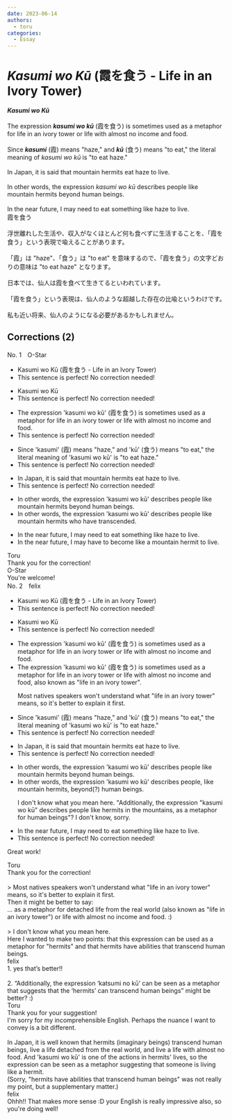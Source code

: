 ```yaml
---
date: 2023-06-14
authors:
  - toru
categories:
  - Essay
---
```


<h1 id="subject_show"><strong><em>Kasumi wo Kū</strong></em> (霞を食う - Life in an Ivory Tower)</h1>
<div class="date" hidden>Jun 14, 2023 20:28</div>
<div id="post"><div id="body_show_ori">
<strong><em>Kasumi wo Kū</strong></em><br/><br/>The expression <strong><em>kasumi wo kū</em></strong> (霞を食う) is sometimes used as a metaphor for life in an ivory tower or life with almost no income and food.<br/><br/>Since <strong><em>kasumi</em></strong> (霞) means "haze," and <strong><em>kū</em></strong> (食う) means "to eat," the literal meaning of <em>kasumi wo kū</em> is "to eat haze."<br/><br/>In Japan, it is said that mountain hermits eat haze to live.<br/><br/>In other words, the expression <em>kasumi wo kū</em> describes people like mountain hermits beyond human beings.<br/><br/>In the near future, I may need to eat something like haze to live.
</div></div>

<!-- more -->

<div id="post_ja"><div id="body_show_mo">
霞を食う<br/><br/>浮世離れした生活や、収入がなくほとんど何も食べずに生活することを、「霞を食う」という表現で喩えることがあります。<br/><br/>「霞」は "haze"、「食う」は "to eat" を意味するので、「霞を食う」の文字どおりの意味は "to eat haze" となります。<br/><br/>日本では、仙人は霞を食べて生きてるといわれています。<br/><br/>「霞を食う」という表現は、仙人のような超越した存在の比喩というわけです。<br/><br/>私も近い将来、仙人のようになる必要があるかもしれません。
</div></div>

## Corrections (2)
<div id="block"><div class="first_name"> No. 1　<span class="just_name">O-Star</span></div><div id="block2">
<ul class="correction_field">
<li class="incorrect">Kasumi wo Kū (霞を食う - Life in an Ivory Tower)</li>
<li class="corrected perfect">This sentence is perfect! No correction needed!</li>
</ul>
<ul class="correction_field">
<li class="incorrect">Kasumi wo Kū</li>
<li class="corrected perfect">This sentence is perfect! No correction needed!</li>
</ul>
<ul class="correction_field">
<li class="incorrect">The expression 'kasumi wo kū' (霞を食う) is sometimes used as a metaphor for life in an ivory tower or life with almost no income and food.</li>
<li class="corrected perfect">This sentence is perfect! No correction needed!</li>
</ul>
<ul class="correction_field">
<li class="incorrect">Since 'kasumi' (霞) means "haze," and 'kū' (食う) means "to eat," the literal meaning of 'kasumi wo kū' is "to eat haze."</li>
<li class="corrected perfect">This sentence is perfect! No correction needed!</li>
</ul>
<ul class="correction_field">
<li class="incorrect">In Japan, it is said that mountain hermits eat haze to live.</li>
<li class="corrected perfect">This sentence is perfect! No correction needed!</li>
</ul>
<ul class="correction_field">
<li class="incorrect">In other words, the expression 'kasumi wo kū' describes people like mountain hermits beyond human beings.</li>
<li class="corrected correct">
In other words, the expression 'kasumi wo kū' describes people like mountain hermits <span class="f_bold">who have transcended.</span>
</li>
</ul>
<ul class="correction_field">
<li class="incorrect">In the near future, I may need to eat something like haze to live.</li>
<li class="corrected correct">
In the near future, I may <span class="f_bold">have to become like a mountain hermit to live.</span>
</li>
</ul>
</div><div class="name"><span class="just_name">Toru</span><br>
Thank you for the correction!
</div>
<div class="name"><span class="just_name">O-Star</span><br>
You're welcome!
</div>
</div>
<div id="block"><div class="first_name"> No. 2　<span class="just_name">felix</span></div><div id="block2">
<ul class="correction_field">
<li class="incorrect">Kasumi wo Kū (霞を食う - Life in an Ivory Tower)</li>
<li class="corrected perfect">This sentence is perfect! No correction needed!</li>
</ul>
<ul class="correction_field">
<li class="incorrect">Kasumi wo Kū</li>
<li class="corrected perfect">This sentence is perfect! No correction needed!</li>
</ul>
<ul class="correction_field">
<li class="incorrect">The expression 'kasumi wo kū' (霞を食う) is sometimes used as a metaphor for life in an ivory tower or life with almost no income and food.</li>
<li class="corrected correct">
The expression 'kasumi wo kū' (霞を食う) is sometimes used as a metaphor for life <span class="sline"><span class="f_red">in an ivory tower or life</span></span> with almost no income and food, <span class="f_blue">also known as "life in an ivory tower"</span>.
<p class="correction_comment">Most natives speakers won't understand what "life in an ivory tower" means, so it's better to explain it first.</p>
</li>
</ul>
<ul class="correction_field">
<li class="incorrect">Since 'kasumi' (霞) means "haze," and 'kū' (食う) means "to eat," the literal meaning of 'kasumi wo kū' is "to eat haze."</li>
<li class="corrected perfect">This sentence is perfect! No correction needed!</li>
</ul>
<ul class="correction_field">
<li class="incorrect">In Japan, it is said that mountain hermits eat haze to live.</li>
<li class="corrected perfect">This sentence is perfect! No correction needed!</li>
</ul>
<ul class="correction_field">
<li class="incorrect">In other words, the expression 'kasumi wo kū' describes people like mountain hermits beyond human beings.</li>
<li class="corrected correct">
In other words, the expression 'kasumi wo kū' describes people<span class="f_blue">,</span> like mountain hermits<span class="f_blue">,</span> <span class="f_red">beyond(?)</span> human beings.
<p class="correction_comment">I don't know what you mean here. "Additionally, the expression "kasumi wo kū" describes people like hermits in the mountains, as a metaphor for human beings"? I don't know, sorry.</p>
</li>
</ul>
<ul class="correction_field">
<li class="incorrect">In the near future, I may need to eat something like haze to live.</li>
<li class="corrected perfect">This sentence is perfect! No correction needed!</li>
</ul>
<p class="comment_small">
 Great work!
</p>

</div><div class="name"><span class="just_name">Toru</span><br>
Thank you for the correction!<br/><br/>&gt; Most natives speakers won't understand what "life in an ivory tower" means, so it's better to explain it first.<br/>Then it might be better to say:<br/>... as a metaphor for detached life from the real world (also known as "life in an ivory tower") or life with almost no income and food. :)<br/><br/>&gt; I don't know what you mean here. <br/>Here I wanted to make two points: that this expression can be used as a metaphor for "hermits" and that hermits have abilities that transcend human beings.
</div>
<div class="name"><span class="just_name">felix</span><br>
1. yes that’s better!!<br/><br/>2. “Additionally, the expression ‘katsumi no kū’ can be seen as a metaphor that suggests that the ‘hermits’ can transcend human beings” might be better? :) 
</div>
<div class="name"><span class="just_name">Toru</span><br>
Thank you for your suggestion!<br/>I'm sorry for my incomprehensible English. Perhaps the nuance I want to convey is a bit different.<br/><br/>In Japan, it is well known that hermits (imaginary beings) transcend human beings, live a life detached from the real world, and live a life with almost no food. And 'kasumi wo kū' is one of the actions in hermits' lives, so the expression can be seen as a metaphor suggesting that someone is living like a hermit.<br/>(Sorry, "hermits have abilities that transcend human beings" was not really my point, but a supplementary matter.)
</div>
<div class="name"><span class="just_name">felix</span><br>
Ohhh!! That makes more sense :D your English is really impressive also, so you're doing well!
</div>
</div>
